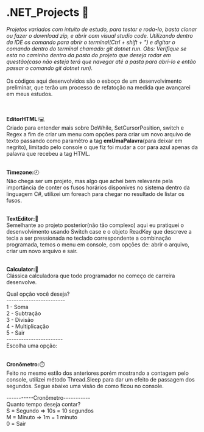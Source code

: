 # .NET_Projects 🖖
<i>Projetos variados com intuito de estudo, para testar e roda-lo, basta clonar ou fazer o download zip, e abrir com visual studio code.
Utilizando dentro da IDE os comando para abrir o terminal(Ctrl + shift + ") e digitar o comando dentro do terminal chamado: git dotnet run.
Obs: Verifique se esta no caminho dentro da pasta do projeto que deseja rodar em questão(caso não esteja terá que navegar até a pasta para abri-lo e então passar o comando git dotnet run).</i><br><br>Os códigos aqui desenvolvidos são o esboço de um desenvolvimento preliminar, que terão um processo de refatoção na medida que avançarei em meus estudos.<br><br><br>


<strong>EditorHTML:</strong>💻<br> Criado para entender mais sobre DoWhile, SetCursorPosition, switch e Regex a fim de criar um menu com opções para criar um novo arquivo de texto passando como paramêtro a tag <strong>emUmaPalavra</strong>(para deixar em negrito), limitado pelo console o que fiz foi mudar a cor para azul apenas da palavra que recebeu a tag HTML.<br><br>


<strong>Timezone:</strong>🕗<br> Não chega ser um projeto, mas algo que achei bem relevante pela importância de conter os fusos horários disponíves no sistema dentro da linguagem C#, utilizei um foreach para chegar no resultado de listar os fusos.<br><br>


<strong>TextEditor:</strong>📄<br> Semelhante ao projeto posterior(não tão complexo) aqui eu pratiquei o desenvolvimento usando Switch case e o objeto ReadKey que descreve a tecla a ser pressionada no teclado correspondente a combinação programada, temos o menu em console, com opções de: abrir o arquivo, criar um novo arquivo e sair.<br><br>


<strong>Calculator:</strong>🧮<br> Clássica calculadora que todo programador no começo de carreira desenvolve.

Qual opção você deseja?<br>
------------------------<br>
1 - Soma<br>
2 - Subtração<br>
3 - Divisão<br>
4 - Multiplicação<br>
5 - Sair<br>
-----------------------<br>
Escolha uma opção:<br><br>


<strong>Cronômetro:</strong>⏱️<br> Feito no mesmo estilo dos anteriores porém mostrando a contagem pelo console, utilizei método Thread.Sleep para dar um efeito de passagem dos segundos.
Segue abaixo uma visão de como ficou no console.

-----------Cronômetro-----------<br>
Quanto tempo deseja contar?<br>
S = Segundo => 10s = 10 segundos<br>
M = Minuto => 1m = 1 minuto<br>
0 = Sair



